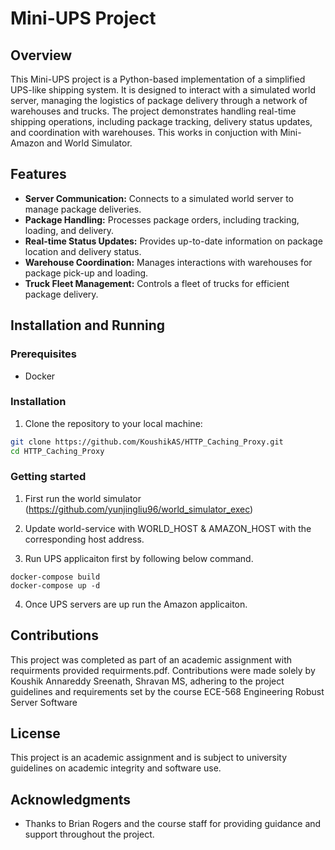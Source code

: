 # Mini-UPS Project

## Overview

This Mini-UPS project is a Python-based implementation of a simplified UPS-like shipping system. It is designed to interact with a simulated world server, managing the logistics of package delivery through a network of warehouses and trucks. The project demonstrates handling real-time shipping operations, including package tracking, delivery status updates, and coordination with warehouses. This works in conjuction with Mini-Amazon and World Simulator.

## Features

- **Server Communication:** Connects to a simulated world server to manage package deliveries.
- **Package Handling:** Processes package orders, including tracking, loading, and delivery.
- **Real-time Status Updates:** Provides up-to-date information on package location and delivery status.
- **Warehouse Coordination:** Manages interactions with warehouses for package pick-up and loading.
- **Truck Fleet Management:** Controls a fleet of trucks for efficient package delivery.

## Installation and Running

### Prerequisites
- Docker
  
### Installation
1. Clone the repository to your local machine:

```sh
git clone https://github.com/KoushikAS/HTTP_Caching_Proxy.git
cd HTTP_Caching_Proxy
```

### Getting started


1) First run the  world simulator (https://github.com/yunjingliu96/world_simulator_exec)

2) Update world-service with WORLD_HOST & AMAZON_HOST with the corresponding host address.  

3) Run UPS applicaiton first by following below command. 

```
docker-compose build
docker-compose up -d
```

4) Once UPS servers are up run the Amazon applicaiton. 


## Contributions

This project was completed as part of an academic assignment with requirments provided requirments.pdf. Contributions were made solely by Koushik Annareddy Sreenath, Shravan MS, adhering to the project guidelines and requirements set by the course ECE-568 Engineering Robust Server Software 

## License

This project is an academic assignment and is subject to university guidelines on academic integrity and software use.

## Acknowledgments

- Thanks to Brian Rogers and the course staff for providing guidance and support throughout the project.

